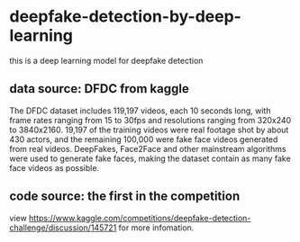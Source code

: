 # deepfake-detection-by-deep-learning
this is a deep learning model for deepfake detection
## data source: DFDC from kaggle
The DFDC dataset includes 119,197 videos, each 10 seconds long, with frame rates ranging from 15 to 30fps and resolutions ranging from 320x240 to 3840x2160. 
19,197 of the training videos were real footage shot by about 430 actors, and the remaining 100,000 were fake face videos generated from real videos. 
DeepFakes, Face2Face and other mainstream algorithms were used to generate fake faces, making the dataset contain as many fake face videos as possible.

## code source: the first in the competition
view https://www.kaggle.com/competitions/deepfake-detection-challenge/discussion/145721 for more infomation.